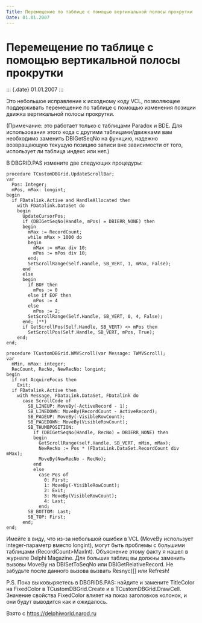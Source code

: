 ```yaml
---
Title: Перемещение по таблице с помощью вертикальной полосы прокрутки
Date: 01.01.2007
---
```



Перемещение по таблице с помощью вертикальной полосы прокрутки
==============================================================

::: {.date}
01.01.2007
:::

Это небольшое исправление к исходному коду VCL, позволяющее поддерживать
перемещение по таблице с помощью изменения позиции движка вертикальной
полосы прокрутки.

(Примечание: это работает только с таблицами Paradox и BDE. Для
использования этого кода с другими таблицами/движками вам необходимо
заменить DBIGetSeqNo на функцию, надежно возвращающую текущую позицию
записи вне зависимости от того, использует ли таблица индекс или нет.)

В DBGRID.PAS измените две следующих процедуры:

    procedure TCustomDBGrid.UpdateScrollBar;
    var
      Pos: Integer;
      mPos, mMax: longint;
    begin
      if FDatalink.Active and HandleAllocated then
        with FDatalink.DataSet do
        begin
          UpdateCursorPos;
          if (DBIGetSeqNo(Handle, mPos) = DBIERR_NONE) then
          begin
            mMax := RecordCount;
            while mMax > 1000 do
            begin
              mMax := mMax div 10;
              mPos := mPos div 10;
            end;
            SetScrollRange(Self.Handle, SB_VERT, 1, mMax, False);
          end
          else
          begin
            if BOF then
              mPos := 0
            else if EOF then
              mPos := 4
            else
              mPos := 2;
            SetScrollRange(Self.Handle, SB_VERT, 0, 4, False);
          end; (**)
          if GetScrollPos(Self.Handle, SB_VERT) <> mPos then
            SetScrollPos(Self.Handle, SB_VERT, mPos, True);
        end;
    end;
     
    procedure TCustomDBGrid.WMVScroll(var Message: TWMVScroll);
    var
      mMin, mMax: integer;
      RecCount, RecNo, NewRecNo: longint;
    begin
      if not AcquireFocus then
        Exit;
      if FDatalink.Active then
        with Message, FDataLink.DataSet, FDatalink do
          case ScrollCode of
            SB_LINEUP: MoveBy(-ActiveRecord - 1);
            SB_LINEDOWN: MoveBy(RecordCount - ActiveRecord);
            SB_PAGEUP: MoveBy(-VisibleRowCount);
            SB_PAGEDOWN: MoveBy(VisibleRowCount);
            SB_THUMBPOSITION:
              if (DBIGetSeqNo(Handle, RecNo) = DBIERR_NONE) then
              begin
                GetScrollRange(self.Handle, SB_VERT, mMin, mMax);
                NewRecNo := Pos * (FDataLink.DataSet.RecordCount div mMax);
                MoveBy(NewRecNo - RecNo);
              end
              else
                case Pos of
                  0: First;
                  1: MoveBy(-VisibleRowCount);
                  2: Exit;
                  3: MoveBy(VisibleRowCount);
                  4: Last;
                end;
            SB_BOTTOM: Last;
            SB_TOP: First;
          end;
    end;

Имейте в виду, что из-за небольшой ошибки в VCL (MoveBy использует
integer-параметр вместо longint), могут быть проблемы с большими
таблицами (RecordCount\>MaxInt). Объяснение этому факту я нашел в
журнале Delphi Magazine. Для больших таблиц вы должны заменить вызовы
MoveBy на DBISetToSeqNo или DBIGetRelativeRecord. Не забудьте после
данного вызова вызвать Resnyc([] или Refresh!

P.S. Пока вы ковыряетесь в DBGRIDS.PAS: найдите и замените TitleColor на
FixedColor в TCustomDBGrid.Create и в TCustomDBGrid.DrawCell. Значение
свойства FixedColor влияет на показ заголовков колонок, и они будут
выводится как и ожидалось.

Взято с <https://delphiworld.narod.ru>
